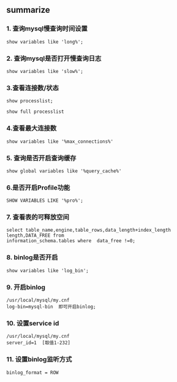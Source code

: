 ## summarize

### 1. 查询mysql慢查询时间设置 

  ```
show variables like 'long%';
  ```



### 2. 查询mysql是否打开慢查询日志   

```
show variables like 'slow%';
```



### 3.查看连接数/状态   

    show processlist;
    
    show full processlist

 

### 4.查看最大连接数   

    show variables like '%max_connections%'

### 5. 查询是否开启查询缓存

    show global variables like '%query_cache%'

### 6.是否开启Profile功能  

    SHOW VARIABLES LIKE '%pro%';



### 7. 查看表的可释放空间      

    select table_name,engine,table_rows,data_length+index_length length,DATA_FREE from
    information_schema.tables where  data_free !=0;

### 8. binlog是否开启    

    show variables like 'log_bin';

### 9. 开启binlog  

```
/usr/local/mysql/my.cnf
log-bin=mysql-bin  即可开启binlog;
```

### 10. 设置service id

```
/usr/local/mysql/my.cnf
server_id=1  [取值1-232] 
```

### 11. 设置binlog监听方式

```
binlog_format = ROW
```



